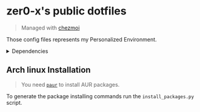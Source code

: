# zer0-x's public dotfiles
> Managed with [chezmoi](https://www.chezmoi.io/)

Those config files represents my Personalized Environment.

<details>
<summary>Dependencies</summary>

### GUI Applications
- [kitty](https://sw.kovidgoyal.net/kitty/)
- [sqlitebrowser](https://sqlitebrowser.org/)
- [Qt5 Tools](https://archlinux.org/packages/extra/x86_64/qt5-tools/)
- [ghostwriter](https://ghostwriter.kde.org/)
- [mpv](https://mpv.io/)
- [feh](https://feh.finalrewind.org/)
- [Qalculate! Qt](https://qalculate.github.io/)
- [zathura](https://pwmt.org/projects/zathura/)
    - [zathura-pdf-mupdf](https://pwmt.org/projects/zathura-pdf-mupdf/)
- [thunar](https://docs.xfce.org/xfce/thunar/start)
    - [gvfs](https://wiki.gnome.org/Projects/gvfs)
    - [thunar-archive-plugin](https://docs.xfce.org/xfce/thunar/archive)
    - [thunar-media-tags-plugin](https://docs.xfce.org/xfce/thunar/media-tags)
    - [tumbler](https://docs.xfce.org/xfce/tumbler/start)
        - [ffmpegthumbnailer](https://github.com/dirkvdb/ffmpegthumbnailer)
        - [poppler-glib](https://poppler.freedesktop.org/)
        - [libgsf](https://www.digital-scurf.org/software/libgfshare)
- [slimbookbattery](https://github.com/slimbook/slimbookbattery)
- [system-config-printer](https://github.com/OpenPrinting/system-config-printer)
- [dialect](https://apps.gnome.org/app/app.drey.Dialect/)
- [Meld](https://meldmerge.org/)


### Desktop Environment
- [i3-gaps](https://github.com/Airblader/i3)
    - [autotiling](https://github.com/nwg-piotr/autotiling)
    - [xorg-setxkbmap](https://archlinux.org/packages/extra/x86_64/xorg-setxkbmap/)
    - [xorg-xset](https://archlinux.org/packages/extra/x86_64/xorg-xset/)
    - [xss-lock](https://bitbucket.org/raymonad/xss-lock)
    - [i3lock](https://i3wm.org/i3lock/)
    - [xdotool](https://www.semicomplete.com/projects/xdotool/)
    - [numlockx](https://github.com/rg3/numlockx)
    - [nitrogen](http://projects.l3ib.org/nitrogen/)
    - [dex](https://github.com/jceb/dex)
- [polybar](https://github.com/polybar/polybar)
    - [pamixer](https://github.com/cdemoulins/pamixer)
    - [psmisc](https://gitlab.com/psmisc/psmisc)
    - [cbatticon](https://github.com/valr/cbatticon)
    - [brightnessctl](https://github.com/Hummer12007/brightnessctl)
- [picom](https://github.com/yshui/picom)
- [redshift](http://jonls.dk/redshift/)
- [rofi](https://github.com/DaveDavenport/rofi)
    - [rofi-calc](https://github.com/svenstaro/rofi-calc)
    - [rofi-emoji](https://github.com/Mange/rofi-emoji)
    - [foxmarks](https://github.com/zer0-x/foxmarks)
- [deadd-notification-center](https://github.com/phuhl/linux_notification_center)
- [clipcat](https://github.com/xrelkd/clipcat)
- [network-manager-applet](https://gitlab.gnome.org/GNOME/network-manager-applet)
- [kwallet](https://archlinux.org/packages/extra/x86_64/kwallet/)
    - [kwallet-pam](https://archlinux.org/packages/extra/x86_64/kwallet-pam/)
- [flameshot](https://github.com/flameshot-org/flameshot)
- [lightdm](https://github.com/canonical/lightdm)
    - [lightdm-gtk-greeter](https://github.com/Xubuntu/lightdm-gtk-greeter)
    - [lightdm-gtk-greeter-settings](https://github.com/Xubuntu/lightdm-gtk-greeter-settings)
- [rsibreak](https://apps.kde.org/rsibreak/)


### Fonts
- [noto-fonts](https://fonts.google.com/noto)
- [JetBrainsMono Nerd](https://www.nerdfonts.com/)
- [nerd-fonts-ubuntu](https://github.com/ryanoasis/nerd-fonts)
- [ttf-dejavu-ib](http://dejavu-fonts.org/wiki/Main_Page)

### Themes
#### Icons
- [papirus-icon-theme](https://github.com/PapirusDevelopmentTeam/papirus-icon-theme)
    - [papirus-folders](https://github.com/PapirusDevelopmentTeam/papirus-folders)
    - [hardcode-tray](https://github.com/bil-elmoussaoui/Hardcode-Tray)
- [adwaita-icon-theme](https://gitlab.gnome.org/GNOME/adwaita-icon-theme)
#### UI
- [qt5ct](https://sourceforge.net/projects/qt5ct/)
- [qt6ct](https://github.com/trialuser02/qt6ct)
- [kvantum](https://github.com/tsujan/Kvantum)
- [libadwaita](https://gnome.pages.gitlab.gnome.org/libadwaita/)

Fix hardcoded tray icons:
```shell
sudo -E hardcode-tray --theme Papirus-Dark
```

Change the folders color:
```shell
papirus-folders -C teal --theme Papirus-Dark
```

Set the Qt5 theme by adding this line: `QT_QPA_PLATFORMTHEME=qt5ct` to your `/etc/environment` file.

Prefer dark theme for GTK-4:
```shell
gsettings set org.gnome.desktop.interface color-scheme prefer-dark
```

### CLI Applications/Tools
- [git](https://git-scm.com/)
- [python-livereload](https://github.com/lepture/python-livereload)
- [libqalculate](https://qalculate.github.io/)
- [xclip](https://github.com/astrand/xclip)
- [wl-clipboard](https://github.com/bugaevc/wl-clipboard)
- [trash-cli](https://github.com/andreafrancia/trash-cli)
    - [rmtrash](https://github.com/PhrozenByte/rmtrash)
- [pulsemixer](https://github.com/GeorgeFilipkin/pulsemixer)
- [onefetch](https://github.com/o2sh/onefetch)
- [nvtop](https://github.com/Syllo/nvtop)
- [htop](https://htop.dev/)
- [nnn](https://github.com/jarun/nnn)
- [dragon-drop](https://github.com/mwh/dragon)
- [difftastic](https://difftastic.wilfred.me.uk/)

### CLI Utilities
- [bat](https://github.com/sharkdp/bat)
- [fd](https://github.com/sharkdp/fd)
- [zoxide](https://github.com/ajeetdsouza/zoxide)
- [exa](https://the.exa.website/)
- [fzf](https://github.com/junegunn/fzf)
- [handlr](https://github.com/chmln/handlr)
- [ripgrep](https://github.com/BurntSushi/ripgrep)

### Shell
- [zsh](https://www.zsh.org/)
    - [zsh-autosuggestions](https://github.com/zsh-users/zsh-autosuggestions)
    - [zsh-completions](https://github.com/zsh-users/zsh-completions)
    - [zsh-history-substring-search](https://github.com/zsh-users/zsh-history-substring-search)
    - [zsh-syntax-highlighting](https://github.com/zsh-users/zsh-syntax-highlighting)
    - [zsh-theme-powerlevel10k](https://github.com/romkatv/powerlevel10k)


### NeoVim <sup>`Text Editor`</sup>
- [neovim](https://neovim.io/)

After installing, you need to install the plugins for neovim by running:
```
:Lazy install
:Lazy restore
```

### Language Servers
- [rust-analyzer](https://rust-analyzer.github.io/) <sup>`Rust`</sup>
- [jedi-language-server](https://github.com/pappasam/jedi-language-server) <sup>`Python`</sup>
- [texlab](https://github.com/latex-lsp/texlab) <sup>`LaTex`</sup>
- [typescript-language-server](https://github.com/theia-ide/typescript-language-server) <sup>`JavaScript/TypeScript`</sup>
- [vscode-css-languageserver](https://github.com/microsoft/vscode/tree/main/extensions/css-language-features/server) <sup>`CSS`</sup>
- [vscode-html-languageserver](https://github.com/microsoft/vscode/tree/main/extensions/html-language-features/server) <sup>`HTML`</sup>
- [emmet-ls](https://github.com/aca/emmet-ls) <sup>`HTML5/CSS3 snippets`</sup>
- [lua-language-server](https://github.com/sumneko/lua-language-server) <sup>`Lua`</sup>
- [vscode-json-languageserver](https://github.com/microsoft/vscode/tree/main/extensions/json-language-features/server) <sup>`JSON`</sup>
- [yaml-language-server](https://github.com/redhat-developer/yaml-language-server) <sup>`YAML`</sup>
- [jdtls](https://github.com/eclipse/eclipse.jdt.ls)

### Linters
- [flawfinder](https://dwheeler.com/flawfinder/) <sup>`C/C++`</sup>
- [mypy](http://www.mypy-lang.org/) <sup>`Python`</sup>
- [flake8](https://flake8.pycqa.org/) <sup>`Python`</sup>
    - [pep8-naming](https://github.com/PyCQA/pep8-naming)
    - [flake8-builtins](https://github.com/gforcada/flake8-builtins)
    - [flake8-comprehensions](https://github.com/adamchainz/flake8-comprehensions)
    - [flake8-bugbear](https://github.com/PyCQA/flake8-bugbear)
- [python-pydocstyle](http://www.pydocstyle.org/) <sup>`Python`</sup>
- [Bandit](https://github.com/PyCQA/bandit) <sup>`Python`</sup>
- [selene-linter](https://github.com/Kampfkarren/selene) <sup>`Lua`</sup>
- [eslint](https://eslint.org/) <sup>`JavaScript/TypeScript`</sup>
- [stylelint](https://stylelint.io/) <sup>`CSS`</sup>
- [tidy](https://www.html-tidy.org/) <sup>`HTML`</sup>

### Formatters
- [black](https://github.com/psf/black) <sup>`Python`</sup>
- [stylua](https://github.com/JohnnyMorganz/StyLua) <sup>`Lua`</sup>
- [shfmt](https://github.com/mvdan/sh) <sup>`shell`</sup>

### Programming Languages Tools/Compilers/Interpreters
#### Rust
- [rustup](https://github.com/rust-lang/rustup.rs)

After installing it you need to run:
```shell
rustup default stable
```

> **Note** It includes most the tools used for the Rust language.

#### C/C++
- [base-devel](https://archlinux.org/groups/x86_64/base-devel/)
- [clang](https://clang.llvm.org/)

#### Python
- [python](https://www.python.org/)
- [python-virtualenvwrapper](https://virtualenvwrapper.readthedocs.io/)

#### LaTex
- [texlive-most](https://archlinux.org/groups/x86_64/texlive-most/)
- [texlive-langextra](https://archlinux.org/packages/extra/any/texlive-langextra/)
- [texlive-fontsextra](https://archlinux.org/packages/extra/any/texlive-fontsextra/)

#### Melody
- [melody](https://github.com/yoav-lavi/melody)

</details>

## Arch linux Installation
> You need [`paur`](https://github.com/Morganamilo/paru#installation) to install AUR packages.

To generate the package installing commands run the `install_packages.py` script.


<!-- TODO: Create screenshots section. -->
